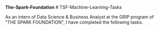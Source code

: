 **The-Spark-Foundation** # TSF-Machine-Learning-Tasks


As an intern of Data Science & Business Analyst at the GRIP program of "THE SPARK FOUNDATION", I have completed the following tasks.
